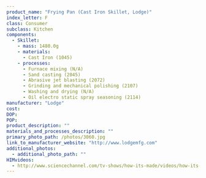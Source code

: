 ```yaml
---
product_name: "Frying Pan (Cast Iron Skillet, Lodge)"
index_letter: F
class: Consumer
subclass: Kitchen
components:
  - Skillet:
    - mass: 1480.0g
    - materials:
      - Cast Iron (1045)
    - processes:
      - Furnace mixing (N/A)
      - Sand casting (2045)
      - Abrasive jet blasting (2072)
      - Grinding and mechanical polishing (2107)
      - Washing and drying (N/A)
      - Oil electro static spray seasoning (2114)
manufacturer: "Lodge"
cost: 
DOP: 
POP: 
product_description: ""
materials_and_processes_description: ""
primary_photo_path: /photos/3060.jpg
link_to_manufacturer_website: "http://www.lodgemfg.com"
additional_photos:
  - additional_photo_path: ""
HIMvideos:
  - http://www.sciencechannel.com/tv-shows/how-its-made/videos/how-its-made-cast-iron-cook-ware/
---
```

